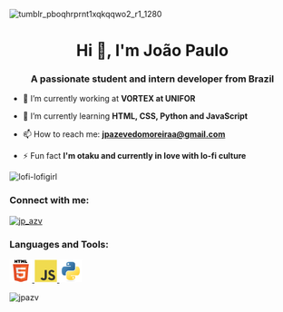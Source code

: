 ![tumblr_pboqhrprnt1xqkqqwo2_r1_1280](https://user-images.githubusercontent.com/89151731/136674260-3c8244dd-d4cc-47e3-80cc-d6c918c4c86a.gif)


<h1 align="center">Hi 👋, I'm João Paulo</h1>
<h3 align="center">A passionate student and intern developer from Brazil</h3>

- 🔭 I’m currently working at **VORTEX at UNIFOR**

- 🌱 I’m currently learning **HTML, CSS, Python and JavaScript**

- 📫 How to reach me: **jpazevedomoreiraa@gmail.com**

- ⚡ Fun fact **I'm otaku and currently in love with lo-fi culture**

![lofi-lofigirl](https://user-images.githubusercontent.com/89151731/136674345-ef051e2c-8d05-474c-be24-49c6e95c8662.gif)


<h3 align="left">Connect with me:</h3>
<p align="left">
<a href="https://instagram.com/jp_azv" target="blank"><img align="center" src="https://raw.githubusercontent.com/rahuldkjain/github-profile-readme-generator/master/src/images/icons/Social/instagram.svg" alt="jp_azv" height="30" width="40" /></a>
</p>

<h3 align="left">Languages and Tools:</h3>
<p align="left"> <a href="https://www.w3.org/html/" target="_blank"> <img src="https://raw.githubusercontent.com/devicons/devicon/master/icons/html5/html5-original-wordmark.svg" alt="html5" width="40" height="40"/> </a> <a href="https://developer.mozilla.org/en-US/docs/Web/JavaScript" target="_blank"> <img src="https://raw.githubusercontent.com/devicons/devicon/master/icons/javascript/javascript-original.svg" alt="javascript" width="40" height="40"/> </a> <a href="https://www.python.org" target="_blank"> <img src="https://raw.githubusercontent.com/devicons/devicon/master/icons/python/python-original.svg" alt="python" width="40" height="40"/> </a> </p>

<p><img align="center" src="https://github-readme-stats.vercel.app/api/top-langs?username=jpazv&show_icons=true&locale=en&layout=compact" alt="jpazv" /></p>
